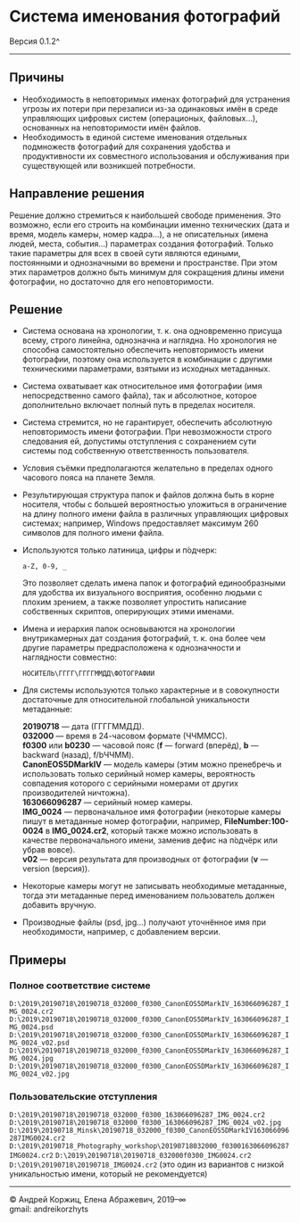﻿# Система именования фотографий

Версия 0.1.2^

---

## Причины

- Необходимость в неповторимых именах фотографий для устранения угрозы их потери при перезаписи из-за одинаковых имён в среде управляющих цифровых систем (операционых, файловых…), основанных на неповторимости имён файлов.
- Необходимость в единой системе именования отдельных подмножеств фотографий для сохранения удобства и продуктивности их совместного использования и обслуживания при существующей или возникшей потребности.

## Направление решения

Решение должно стремиться к наибольшей свободе применения. Это возможно, если его строить на комбинации именно технических (дата и время, модель камеры, номер кадра…), а не описательных (имена людей, места, события…) параметрах создания фотографий. Только такие параметры для всех в своей сути являются едиными, постоянными и однозначными во времени и пространстве. При этом этих параметров должно быть минимум для сокращения длины имени фотографии, но достаточно для его неповторимости.

## Решение

- Система основана на хронологии, т. к. она одновременно присуща всему, строго линейна, однозначна и наглядна. Но хронология не способна самостоятельно обеспечить неповторимость имени фотографии, поэтому она используется в комбинации с другими техническими параметрами, взятыми из исходных метаданных.
- Система охватывает как относительное имя фотографии (имя непосредственно самого файла), так и абсолютное, которое дополнительно включает полный путь в пределах носителя.
- Система стремится, но не гарантирует, обеспечить абсолютную неповторимость имени фотографии. При невозможности строго следования ей, допустимы отступления с сохранением сути системы под собственную ответственность пользователя.
- Условия съёмки предполагаются желательно в пределах одного часового пояса на планете Земля.
- Результирующая структура папок и файлов должна быть в корне носителя, чтобы с большей вероятностью уложиться в ограничение на длину полного имени файла в различных управляющих цифровых системах; например, Windows предоставляет максимум 260 символов для полного имени файла.
- Используются только латиница, цифры и п́одчерк:

  `a-Z, 0-9, _`

  Это позволяет сделать имена папок и фотографий единообразными для удобства их визуального восприятия, особенно людьми с плохим зрением, а также позволяет упростить написание собственных скриптов, оперирующих этими именами.
- Имена и иерархия папок основываются на хронологии внутрикамерных дат создания фотографий, т. к. она более чем другие параметры предрасположена к однозначности и наглядности совместно:

  `НОСИТЕЛЬ\ГГГГ\ГГГГММДД\ФОТОГРАФИИ`

- Для системы используются только характерные и в совокупности достаточные для относительной глобальной уникальности метаданные:

  **20190718** — дата (ГГГГММДД).  
  **032000** — время в 24-часовом формате (ЧЧММСС).  
  **f0300** или **b0230** — часовой пояс (**f** — forward (вперёд), **b** — backward (назад), f/bЧЧММ).  
  **CanonEOS5DMarkIV** — модель камеры (этим можно пренебречь и использовать только серийный номер камеры, вероятность совпадения которого с серийными номерами от других производителей ничтожна).  
  **163066096287** — серийный номер камеры.  
  **IMG_0024** — первоначальное имя фотографии (некоторые камеры пишут в метаданные номер фотографии, например, **FileNumber:100-0024** в **IMG_0024.cr2**, который также можно использовать в качестве первоначального имени, заменив дефис на п́одчёрк или убрав вовсе).  
  **v02** — версия результата для производных от фотографии (**v** — version (версия)).

- Некоторые камеры могут не записывать необходимые метаданные, тогда эти метаданные перед именованием пользователь должен добавить вручную.
- Производные файлы (psd, jpg…) получают уточнённое имя при необходимости, например, с добавлением версии.

## Примеры

### Полное соответствие системе

`D:\2019\20190718\20190718_032000_f0300_CanonEOS5DMarkIV_163066096287_IMG_0024.cr2`
`D:\2019\20190718\20190718_032000_f0300_CanonEOS5DMarkIV_163066096287_IMG_0024.psd`
`D:\2019\20190718\20190718_032000_f0300_CanonEOS5DMarkIV_163066096287_IMG_0024_v02.psd`
`D:\2019\20190718\20190718_032000_f0300_CanonEOS5DMarkIV_163066096287_IMG_0024.jpg`
`D:\2019\20190718\20190718_032000_f0300_CanonEOS5DMarkIV_163066096287_IMG_0024_v02.jpg`

### Пользовательские отступления

`D:\2019\20190718\20190718_032000_f0300_163066096287_IMG_0024.cr2`
`D:\2019\20190718\20190718_032000_f0300_163066096287_IMG_0024_v02.jpg`
`D:\2019\20190718_Minsk\20190718_032000_f0300_CanonEOS5DMarkIV163066096287IMG0024.cr2`
`D:\2019\20190718_Photography_workshop\20190718032000_f0300163066096287IMG0024.cr2`
`D:\2019\20190718\20190718_032000f0300_IMG0024.cr2`
`D:\2019\20190718\20190718_IMG0024.cr2` (это один из вариантов с низкой уникальностью имени, который не рекомендуется)

---

© Андрей Коржиц, Елена Абражевич, 2019–∞  
gmail: andreikorzhyts